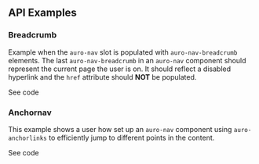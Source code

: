 <!-- AURO-GENERATED-CONTENT:START (FILE:src=./../api.md) -->
<!-- AURO-GENERATED-CONTENT:END -->

## API Examples

### Breadcrumb

Example when the `auro-nav` slot is populated with `auro-nav-breadcrumb` elements. The last `auro-nav-breadcrumb` in an `auro-nav` component should represent
the current page the user is on. It should reflect a disabled hyperlink and the `href` attribute should **NOT** be populated.

<div class="exampleWrapper">
  <!-- AURO-GENERATED-CONTENT:START (FILE:src=./../../apiExamples/breadcrumb.html) -->
  <!-- AURO-GENERATED-CONTENT:END -->
</div>

<auro-accordion alignRight>
  <span slot="trigger">See code</span>

<!-- AURO-GENERATED-CONTENT:START (CODE:src=./../../apiExamples/breadcrumb.html) -->
<!-- AURO-GENERATED-CONTENT:END -->

</auro-accordion>

### Anchornav

This example shows a user how set up an `auro-nav` component using `auro-anchorlinks` to efficiently jump to different points in the content.

<div class="exampleWrapper">
  <!-- AURO-GENERATED-CONTENT:START (FILE:src=./../../apiExamples/anchornav.html) -->
  <!-- AURO-GENERATED-CONTENT:END -->
</div>

<auro-accordion alignRight>
  <span slot="trigger">See code</span>

<!-- AURO-GENERATED-CONTENT:START (CODE:src=./../../apiExamples/anchornav.html) -->
<!-- AURO-GENERATED-CONTENT:END -->

</auro-accordion>
